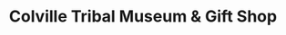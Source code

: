 ---
title: "Colville Tribal Museum & Gift Shop"
url: /coulee-dam/colville-tribal-museum-and-gift-shop/
shop: art
---